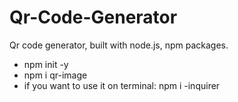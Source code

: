 # Qr-Code-Generator
Qr code generator, built with node.js, npm packages.

- npm init -y
- npm i qr-image
- if you want to use it on terminal: npm i -inquirer
